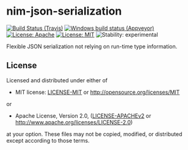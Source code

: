 # nim-json-serialization

[![Build Status (Travis)](https://img.shields.io/travis/status-im/nim-json-serialization/master.svg?label=Linux%20/%20macOS "Linux/macOS build status (Travis)")](https://travis-ci.org/status-im/nim-json-serialization)
[![Windows build status (Appveyor)](https://img.shields.io/appveyor/ci/nimbus/nim-json-serialization/master.svg?label=Windows "Windows build status (Appveyor)")](https://ci.appveyor.com/project/nimbus/nim-json-serialization)
[![License: Apache](https://img.shields.io/badge/License-Apache%202.0-blue.svg)](https://opensource.org/licenses/Apache-2.0)
[![License: MIT](https://img.shields.io/badge/License-MIT-blue.svg)](https://opensource.org/licenses/MIT)
![Stability: experimental](https://img.shields.io/badge/stability-experimental-orange.svg)

Flexible JSON serialization not relying on run-time type information.

## License

Licensed and distributed under either of

* MIT license: [LICENSE-MIT](LICENSE-MIT) or http://opensource.org/licenses/MIT

or

* Apache License, Version 2.0, ([LICENSE-APACHEv2](LICENSE-APACHEv2) or http://www.apache.org/licenses/LICENSE-2.0)

at your option. These files may not be copied, modified, or distributed except according to those terms.

